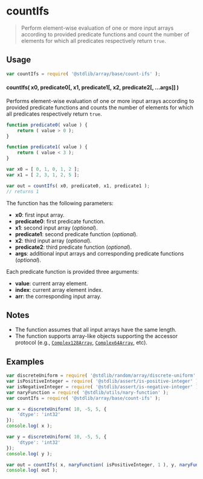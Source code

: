 <!--

@license Apache-2.0

Copyright (c) 2025 The Stdlib Authors.

Licensed under the Apache License, Version 2.0 (the "License");
you may not use this file except in compliance with the License.
You may obtain a copy of the License at

   http://www.apache.org/licenses/LICENSE-2.0

Unless required by applicable law or agreed to in writing, software
distributed under the License is distributed on an "AS IS" BASIS,
WITHOUT WARRANTIES OR CONDITIONS OF ANY KIND, either express or implied.
See the License for the specific language governing permissions and
limitations under the License.

-->

# countIfs

> Perform element-wise evaluation of one or more input arrays according to provided predicate functions and count the number of elements for which all predicates respectively return `true`.

<!-- Section to include introductory text. Make sure to keep an empty line after the intro `section` element and another before the `/section` close. -->

<section class="intro">

</section>

<!-- /.intro -->

<!-- Package usage documentation. -->

<section class="usage">

## Usage

```javascript
var countIfs = require( '@stdlib/array/base/count-ifs' );
```

#### countIfs( x0, predicate0\[, x1, predicate1\[, x2, predicate2\[, ...args]] )

Performs element-wise evaluation of one or more input arrays according to provided predicate functions and counts the number of elements for which all predicates respectively return `true`.

```javascript
function predicate0( value ) {
    return ( value > 0 );
}

function predicate1( value ) {
    return ( value < 3 );
}

var x0 = [ 0, 1, 0, 1, 2 ];
var x1 = [ 2, 3, 1, 2, 5 ];

var out = countIfs( x0, predicate0, x1, predicate1 );
// returns 1
```

The function has the following parameters:

-   **x0**: first input array.
-   **predicate0**: first predicate function.
-   **x1**: second input array (_optional_).
-   **predicate1**: second predicate function (_optional_).
-   **x2**: third input array (_optional_).
-   **predicate2**: third predicate function (_optional_).
-   **args**: additional input arrays and corresponding predicate functions (_optional_).

Each predicate function is provided three arguments:

-   **value**: current array element.
-   **index**: current array element index.
-   **arr**: the corresponding input array.

</section>

<!-- /.usage -->

<!-- Package usage notes. Make sure to keep an empty line after the `section` element and another before the `/section` close. -->

<section class="notes">

## Notes

-   The function assumes that all input arrays have the same length.
-   The function supports array-like objects supporting the accessor protocol (e.g., [`Complex128Array`][@stdlib/array/complex128], [`Complex64Array`][@stdlib/array/complex64], etc).

</section>

<!-- /.notes -->

<!-- Package usage examples. -->

<section class="examples">

## Examples

<!-- eslint no-undef: "error" -->

<!-- eslint-disable max-len -->

```javascript
var discreteUniform = require( '@stdlib/random/array/discrete-uniform' );
var isPositiveInteger = require( '@stdlib/assert/is-positive-integer' ).isPrimitive;
var isNegativeInteger = require( '@stdlib/assert/is-negative-integer' ).isPrimitive;
var naryFunction = require( '@stdlib/utils/nary-function' );
var countIfs = require( '@stdlib/array/base/count-ifs' );

var x = discreteUniform( 10, -5, 5, {
    'dtype': 'int32'
});
console.log( x );

var y = discreteUniform( 10, -5, 5, {
    'dtype': 'int32'
});
console.log( y );

var out = countIfs( x, naryFunction( isPositiveInteger, 1 ), y, naryFunction( isNegativeInteger, 1 ) );
console.log( out );
```

</section>

<!-- /.examples -->

<!-- Section to include cited references. If references are included, add a horizontal rule *before* the section. Make sure to keep an empty line after the `section` element and another before the `/section` close. -->

<section class="references">

</section>

<!-- /.references -->

<!-- Section for related `stdlib` packages. Do not manually edit this section, as it is automatically populated. -->

<section class="related">

</section>

<!-- /.related -->

<!-- Section for all links. Make sure to keep an empty line after the `section` element and another before the `/section` close. -->

<section class="links">

[@stdlib/array/complex128]: https://github.com/stdlib-js/array/tree/main/complex128

[@stdlib/array/complex64]: https://github.com/stdlib-js/array/tree/main/complex64

</section>

<!-- /.links -->
